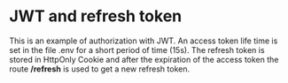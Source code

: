 # JWT and refresh token

This is an example of authorization with JWT. An access token life time is set in the file .env for a short period of time (15s). The refresh token is stored in HttpOnly Cookie and after the expiration of the access token the route **/refresh** is used to get a new refresh token.

